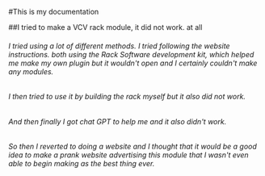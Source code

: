 #This is my documentation



##I tried to make a VCV rack module, it did not work. at all 
###### I tried using a lot of different methods. I tried following the website instructions. both using the Rack Software development kit, which helped me make my own plugin but it wouldn't open and I certainly couldn't make any modules. 
###### I then tried to use it by building the rack myself but it also did not work.
###### And then finally I got chat GPT to help me and it also didn't work.
###### So then I reverted to doing a website and I thought that it would be a good idea to make a prank  website advertising this module that I wasn't even able to begin making as the best thing ever.


